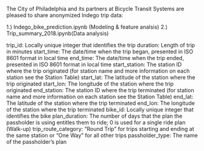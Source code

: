The City of Philadelphia and its partners at Bicycle Transit Systems are pleased to share anonymized Indego trip data:

1.) Indego_bike_prediction.ipynb (Modeling & feature analsis)
2.) Trip_summary_2018.ipynb(Data analysis)



trip_id: Locally unique integer that identifies the trip
duration: Length of trip in minutes
start_time: The date/time when the trip began, presented in ISO 8601 format in local time
end_time: The date/time when the trip ended, presented in ISO 8601 format in local time
start_station: The station ID where the trip originated (for station name and more information on each station see the Station Table)
start_lat: The latitude of the station where the trip originated
start_lon: The longitude of the station where the trip originated
end_station: The station ID where the trip terminated (for station name and more information on each station see the Station Table)
end_lat: The latitude of the station where the trip terminated
end_lon: The longitude of the station where the trip terminated
bike_id:  Locally unique integer that identifies the bike
plan_duration: The number of days that the plan the passholder is using entitles them to ride; 0 is used for a single ride plan (Walk-up)
trip_route_category: “Round Trip” for trips starting and ending at the same station or “One Way” for all other trips
passholder_type: The name of the passholder’s plan
